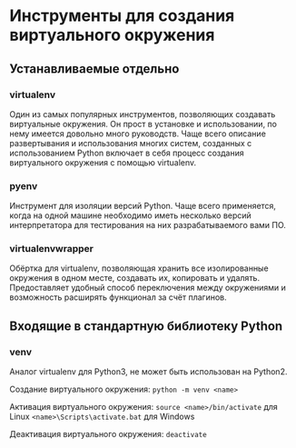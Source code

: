 # Инструменты для создания виртуального окружения

## Устанавливаемые отдельно
### virtualenv
Один из самых популярных инструментов, позволяющих создавать виртуальные окружения. Он прост в установке и использовании, по нему имеется довольно много руководств. Чаще всего описание развертывания и использования многих систем, созданных с использованием Python включает в себя процесс создания виртуального окружения с помощью virtualenv.

### pyenv
Инструмент для изоляции версий Python. Чаще всего применяется, когда на одной машине необходимо иметь несколько версий интерпретатора для тестирования на них разрабатываемого вами ПО.

### virtualenvwrapper
Обёртка для virtualenv, позволяющая хранить все изолированные окружения в одном месте, создавать их, копировать и удалять. Предоставляет удобный способ переключения между окружениями и возможность расширять функционал за счёт плагинов.

## Входящие в стандартную библиотеку Python
### venv
Аналог virtualenv для Python3, не может быть использован на Python2.

Создание виртуального окружения: `python -m venv <name>`

Активация виртуального окружения:
`source <name>/bin/activate` для Linux
`<name>\Scripts\activate.bat` для Windows

Деактивация виртуального окружения:
`deactivate`
